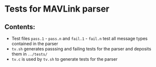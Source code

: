 # Tests for MAVLink parser

## Contents:

* Test files `pass.1` - `pass.n` and `fail.1` - `fail.n` test all message types contained in the parser
* `tv.sh` generates passsing and failing tests for the parser and deposits them in `../tests/`
* `tv.c` is used by `tv.sh` to generate tests for the parser
